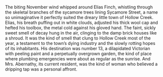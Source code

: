 The biting November wind whipped around Elias Finch, whistling through the skeletal branches of the sycamore trees lining Sycamore Street, a name so unimaginative it perfectly suited the dreary little town of Hollow Creek.  Elias, his breath puffing out in white clouds, adjusted his thick wool cap and hefted his toolbox, the metal cold against his gloved hand.  The faint, sickly sweet smell of decay hung in the air, clinging to the damp brick houses like a shroud.  It was the kind of smell that clung to Hollow Creek most of the year, a testament to the town’s dying industry and the slowly rotting hopes of its inhabitants.  His destination was number 13, a dilapidated Victorian with peeling paint and a perpetually overgrown garden, the kind of place where plumbing emergencies were about as regular as the sunrise. And Mrs. Abernathy, its current resident, was the kind of woman who believed a dripping tap was a personal affront.
